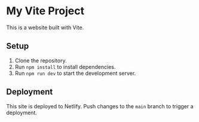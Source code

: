 # My Vite Project

This is a website built with Vite.

## Setup
1. Clone the repository.
2. Run `npm install` to install dependencies.
3. Run `npm run dev` to start the development server.

## Deployment
This site is deployed to Netlify. Push changes to the `main` branch to trigger a deployment.